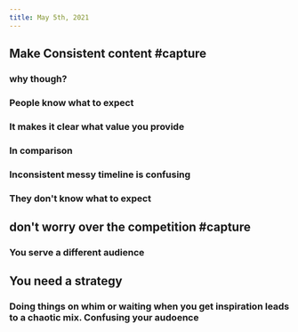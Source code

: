 ```yaml
---
title: May 5th, 2021
---
```


##
## Make Consistent content #capture
### why though?
### People know what to expect
### It makes it clear what value you provide
### In comparison
### Inconsistent messy timeline is confusing
### They don't know what to expect
## don't worry over the competition #capture
### You serve a different audience
## You need a strategy
### Doing things on whim or waiting when you get inspiration leads to a chaotic mix. Confusing your audoence
###
